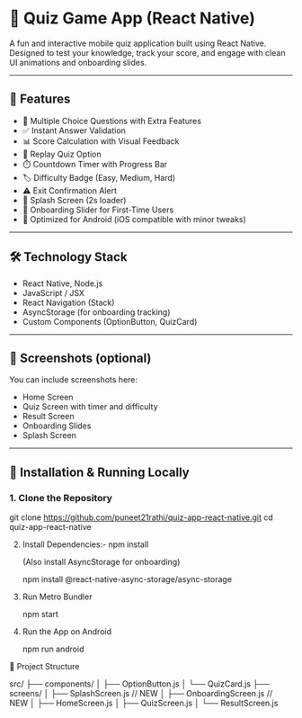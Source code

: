 # 📱 Quiz Game App (React Native)

A fun and interactive mobile quiz application built using React Native. Designed to test your knowledge, track your score, and engage with clean UI animations and onboarding slides.

---

## 🚀 Features

- 🧠 Multiple Choice Questions with Extra Features
- ✅ Instant Answer Validation
- 📊 Score Calculation with Visual Feedback
- 🔁 Replay Quiz Option
- ⏱️ Countdown Timer with Progress Bar
- 🏷️ Difficulty Badge (Easy, Medium, Hard)
- ⚠️ Exit Confirmation Alert
- 👋 Splash Screen (2s loader)
- 🧭 Onboarding Slider for First-Time Users
- 📱 Optimized for Android (iOS compatible with minor tweaks)

---

## 🛠️ Technology Stack

- React Native, Node.js
- JavaScript / JSX
- React Navigation (Stack)
- AsyncStorage (for onboarding tracking)
- Custom Components (OptionButton, QuizCard)

---

## 📸 Screenshots (optional)

You can include screenshots here:

- Home Screen
- Quiz Screen with timer and difficulty
- Result Screen
- Onboarding Slides
- Splash Screen

---

## 🔧 Installation & Running Locally

### 1. Clone the Repository


git clone https://github.com/puneet21rathi/quiz-app-react-native.git
cd quiz-app-react-native


2. Install Dependencies:- npm install

   (Also install AsyncStorage for onboarding)

   npm install @react-native-async-storage/async-storage


3. Run Metro Bundler

   npm start

4. Run the App on Android
 
   npm run android


📂 Project Structure

src/
├── components/
│   ├── OptionButton.js
│   └── QuizCard.js
├── screens/
│   ├── SplashScreen.js       // NEW
│   ├── OnboardingScreen.js   // NEW
│   ├── HomeScreen.js
│   ├── QuizScreen.js
│   └── ResultScreen.js



